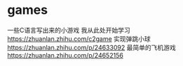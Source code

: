 # games
一些C语言写出来的小游戏
我从此处开始学习
https://zhuanlan.zhihu.com/c2game
实现弹跳小球 https://zhuanlan.zhihu.com/p/24633092
最简单的飞机游戏 https://zhuanlan.zhihu.com/p/24652156
